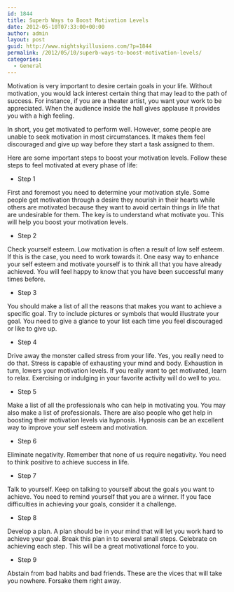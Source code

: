 ```yaml
---
id: 1844
title: Superb Ways to Boost Motivation Levels
date: 2012-05-10T07:33:00+00:00
author: admin
layout: post
guid: http://www.nightskyillusions.com/?p=1844
permalink: /2012/05/10/superb-ways-to-boost-motivation-levels/
categories:
  - General
---
```

Motivation is very important to desire certain goals in your life. Without motivation, you would lack interest certain thing that may lead to the path of success. For instance, if you are a theater artist, you want your work to be appreciated. When the audience inside the hall gives applause it provides you with a high feeling.

In short, you get motivated to perform well. However, some people are unable to seek motivation in most circumstances. It makes them feel discouraged and give up way before they start a task assigned to them.

Here are some important steps to boost your motivation levels. Follow these steps to feel motivated at every phase of life:

- Step 1

First and foremost you need to determine your motivation style. Some people get motivation through a desire they nourish in their hearts while others are motivated because they want to avoid certain things in life that are undesirable for them. The key is to understand what motivate you. This will help you boost your motivation levels.

- Step 2

Check yourself esteem. Low motivation is often a result of low self esteem. If this is the case, you need to work towards it. One easy way to enhance your self esteem and motivate yourself is to think all that you have already achieved. You will feel happy to know that you have been successful many times before.

- Step 3

You should make a list of all the reasons that makes you want to achieve a specific goal. Try to include pictures or symbols that would illustrate your goal. You need to give a glance to your list each time you feel discouraged or like to give up.

- Step 4

Drive away the monster called stress from your life. Yes, you really need to do that. Stress is capable of exhausting your mind and body. Exhaustion in turn, lowers your motivation levels. If you really want to get motivated, learn to relax. Exercising or indulging in your favorite activity will do well to you.

- Step 5

Make a list of all the professionals who can help in motivating you. You may also make a list of professionals. There are also people who get help in boosting their motivation levels via hypnosis. Hypnosis can be an excellent way to improve your self esteem and motivation.

- Step 6

Eliminate negativity. Remember that none of us require negativity. You need to think positive to achieve success in life.

- Step 7

Talk to yourself. Keep on talking to yourself about the goals you want to achieve. You need to remind yourself that you are a winner. If you face difficulties in achieving your goals, consider it a challenge.

- Step 8

Develop a plan. A plan should be in your mind that will let you work hard to achieve your goal. Break this plan in to several small steps. Celebrate on achieving each step. This will be a great motivational force to you.

- Step 9

Abstain from bad habits and bad friends. These are the vices that will take you nowhere. Forsake them right away.